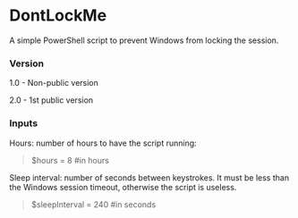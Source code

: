 
# DontLockMe
A simple PowerShell script to prevent Windows from locking the session.

### Version
1.0 - Non-public version

2.0 - 1st public version

### Inputs
Hours: number of hours to have the script running:
>$hours = 8 #in hours


Sleep interval: number of seconds between keystrokes. It must be less than the Windows session timeout, otherwise the script is useless.
> $sleepInterval = 240 #in seconds
